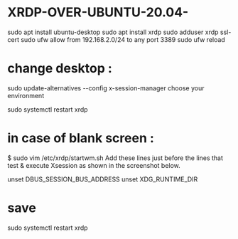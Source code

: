 # XRDP-OVER-UBUNTU-20.04-

sudo apt install ubuntu-desktop
sudo apt install xrdp
sudo adduser xrdp ssl-cert
sudo ufw allow from 192.168.2.0/24 to any port 3389
sudo ufw reload

# change desktop :

sudo update-alternatives --config x-session-manager
choose your environment

sudo systemctl restart xrdp

# in case of blank screen :

$ sudo vim /etc/xrdp/startwm.sh
Add these lines just before the lines that test & execute Xsession as shown in the screenshot below.

unset DBUS_SESSION_BUS_ADDRESS
unset XDG_RUNTIME_DIR

# save

sudo systemctl restart xrdp
